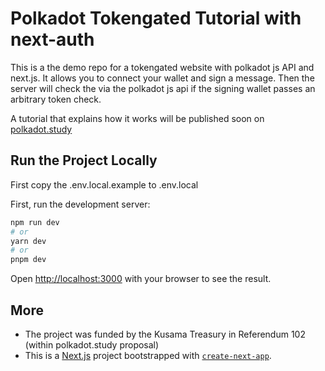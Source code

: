 # Polkadot Tokengated Tutorial with next-auth

This is a the demo repo for a tokengated website with polkadot js API and next.js. It allows you to connect your wallet and sign a message. Then the server will check the via the polkadot js api if the signing wallet passes an arbitrary token check. 

A tutorial that explains how it works will be published soon on [polkadot.study](https://polkadot.study)

## Run the Project Locally

First copy the .env.local.example to .env.local

First, run the development server:

```bash
npm run dev
# or
yarn dev
# or
pnpm dev
```

Open [http://localhost:3000](http://localhost:3000) with your browser to see the result.

## More

- The project was funded by the Kusama Treasury in Referendum 102 (within polkadot.study proposal)
- This is a [Next.js](https://nextjs.org/) project bootstrapped with [`create-next-app`](https://github.com/vercel/next.js/tree/canary/packages/create-next-app).